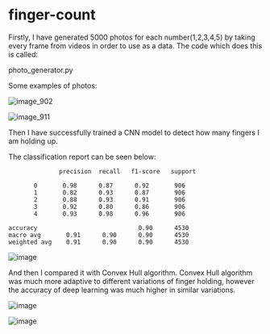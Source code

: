# finger-count

Firstly, I have generated 5000 photos for each number(1,2,3,4,5) by taking every frame from videos in order to use as a data. The code which does this is called:

photo_generator.py

Some examples of photos:

![image_902](https://user-images.githubusercontent.com/77073029/143734216-e4b1df01-371d-449e-87dc-2d057cfbece5.png)

![image_911](https://user-images.githubusercontent.com/77073029/143734227-e0b6c8e2-a609-4088-9d26-81ef64bccd8e.png)

Then I have successfully trained a CNN model to detect how many fingers I am holding up. 

The classification report can be seen below:

                  precision  recall   f1-score   support

           0       0.98      0.87      0.92       906
           1       0.82      0.93      0.87       906
           2       0.88      0.93      0.91       906
           3       0.92      0.80      0.86       906
           4       0.93      0.98      0.96       906

    accuracy                            0.90      4530
    macro avg       0.91      0.90      0.90      4530
    weighted avg    0.91      0.90      0.90      4530

![image](https://user-images.githubusercontent.com/77073029/143734253-10e32304-c8e1-459f-9441-77e1e35a70ea.png)

And then I compared it with Convex Hull algorithm. Convex Hull algorithm was much more adaptive to different variations of finger holding, however the accuracy of deep learning was much higher in similar variations.

![image](https://user-images.githubusercontent.com/77073029/143734316-b43f8a36-2c49-4e87-b870-d21cad9fa629.png)

![image](https://user-images.githubusercontent.com/77073029/143734353-6b43e856-053f-4cec-a9dc-847fb9c1f71b.png)




